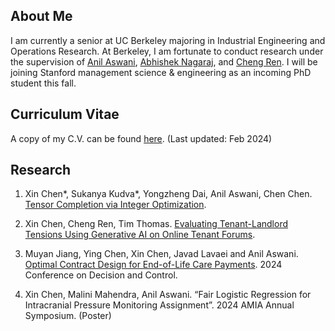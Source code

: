 ## About Me

I am currently a senior at UC Berkeley majoring in Industrial Engineering and Operations Research. At Berkeley, I am fortunate to conduct research under the supervision of [Anil Aswani](https://vcresearch.berkeley.edu/faculty/anil-aswani), [Abhishek Nagaraj](https://www.abhishekn.com), and [Cheng Ren](https://www.albany.edu/ssw/faculty/cheng-ren). I will be joining Stanford management science & engineering as an incoming PhD student this fall.

## Curriculum Vitae 
A copy of my C.V. can be found [here](assets/img/website_CV_2.pdf). (Last updated: Feb 2024)

## Research
1. Xin Chen\*, Sukanya Kudva\*, Yongzheng Dai, Anil Aswani, Chen Chen. [Tensor Completion via Integer Optimization](https://arxiv.org/abs/2402.05141).

2.  Xin Chen, Cheng Ren, Tim Thomas. [Evaluating Tenant-Landlord Tensions Using Generative AI on Online Tenant Forums](https://arxiv.org/abs/2404.11681).
  
3. Muyan Jiang, Ying Chen, Xin Chen, Javad Lavaei and Anil Aswani. [Optimal Contract Design for End-of-Life Care Payments](https://arxiv.org/abs/2403.15099). 2024 Conference on Decision and Control.

4. Xin Chen, Malini Mahendra, Anil Aswani. “Fair Logistic Regression for Intracranial Pressure Monitoring Assignment”. 2024 AMIA Annual Symposium. (Poster)

